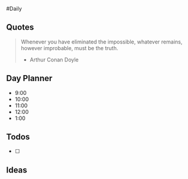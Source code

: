 #Daily
## Quotes

> Whenever you have eliminated the impossible, whatever remains, however improbable, must be the truth.
> - Arthur Conan Doyle

## Day Planner

- 9:00
- 10:00
- 11:00
- 12:00
- 1:00

## Todos

- [ ]

## Ideas


